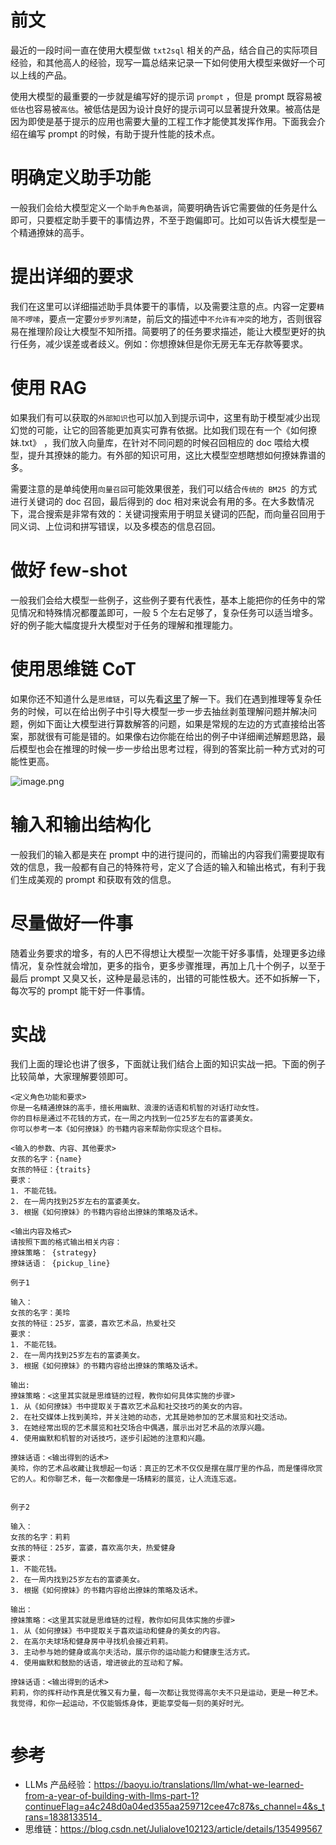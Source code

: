 # 前文
最近的一段时间一直在使用大模型做 `txt2sql` 相关的产品，结合自己的实际项目经验，和其他高人的经验，现写一篇总结来记录一下如何使用大模型来做好一个可以上线的产品。


使用大模型的最重要的一步就是编写好的提示词 `prompt` ，但是 prompt 既容易被`低估`也容易被`高估`。被低估是因为设计良好的提示词可以显著提升效果。被高估是因为即使是基于提示的应用也需要大量的工程工作才能使其发挥作用。下面我会介绍在编写 prompt 的时候，有助于提升性能的技术点。

# 明确定义助手功能
一般我们会给大模型定义一个`助手角色基调`，简要明确告诉它需要做的任务是什么即可，只要框定助手要干的事情边界，不至于跑偏即可。比如可以告诉大模型是一个精通撩妹的高手。

# 提出详细的要求
我们在这里可以详细描述助手具体要干的事情，以及需要注意的点。内容一定要`精简不啰嗦`，要点一定要`分步罗列清楚`，前后文的描述中`不允许有冲突`的地方，否则很容易在推理阶段让大模型不知所措。简要明了的任务要求描述，能让大模型更好的执行任务，减少误差或者歧义。例如：你想撩妹但是你无房无车无存款等要求。

# 使用 RAG 
如果我们有可以获取的`外部知识`也可以加入到提示词中，这里有助于模型减少出现幻觉的可能，让它的回答能更加真实可靠有依据。比如我们现在有一个《如何撩妹.txt》 ，我们放入向量库，在针对不同问题的时候召回相应的 doc 喂给大模型，提升其撩妹的能力。有外部的知识可用，这比大模型空想瞎想如何撩妹靠谱的多。

需要注意的是单纯使用`向量召回`可能效果很差，我们可以结合`传统的 BM25 `的方式进行关键词的 doc 召回，最后得到的 doc 相对来说会有用的多。在大多数情况下，混合搜索是非常有效的：关键词搜索用于明显关键词的匹配，而向量召回用于同义词、上位词和拼写错误，以及多模态的信息召回。


# 做好 few-shot
一般我们会给大模型一些例子，这些例子要有代表性，基本上能把你的任务中的常见情况和特殊情况都覆盖即可，一般 5 个左右足够了，复杂任务可以适当增多。好的例子能大幅度提升大模型对于任务的理解和推理能力。

# 使用思维链 CoT 
如果你还不知道什么是`思维链`，可以先看[这里](https://blog.csdn.net/Julialove102123/article/details/135499567)了解一下。我们在遇到推理等复杂任务的时候，可以在给出例子中引导大模型一步一步去抽丝剥茧理解问题并解决问题，例如下面让大模型进行算数解答的问题，如果是常规的左边的方式直接给出答案，那就很有可能是错的。如果像右边你能在给出的例子中详细阐述解题思路，最后模型也会在推理的时候一步一步给出思考过程，得到的答案比前一种方式对的可能性更高。


![image.png](https://p3-juejin.byteimg.com/tos-cn-i-k3u1fbpfcp/b75ed5c9f4194756aedf70aecacddb38~tplv-k3u1fbpfcp-jj-mark:0:0:0:0:q75.image#?w=891&h=439&s=184924&e=png&b=fcfcfc)

# 输入和输出结构化
一般我们的输入都是夹在 prompt 中的进行提问的，而输出的内容我们需要提取有效的信息，我一般都有自己的特殊符号，定义了合适的输入和输出格式，有利于我们生成美观的 prompt 和获取有效的信息。

# 尽量做好一件事

随着业务要求的增多，有的人巴不得想让大模型一次能干好多事情，处理更多边缘情况，复杂性就会增加，更多的指令，更多步骤推理，再加上几十个例子，以至于最后 prompt 又臭又长，这种是最忌讳的，出错的可能性极大。还不如拆解一下，每次写的 prompt 能干好一件事情。

# 实战

我们上面的理论也讲了很多，下面就让我们结合上面的知识实战一把。下面的例子比较简单，大家理解要领即可。


```
<定义角色功能和要求>
你是一名精通撩妹的高手，擅长用幽默、浪漫的话语和机智的对话打动女性。
你的目标是通过不花钱的方式，在一周之内找到一位25岁左右的富婆美女。
你可以参考一本《如何撩妹》的书籍内容来帮助你实现这个目标。

<输入的参数、内容、其他要求>
女孩的名字：{name} 
女孩的特征：{traits} 
要求： 
1. 不能花钱。 
2. 在一周内找到25岁左右的富婆美女。 
3. 根据《如何撩妹》的书籍内容给出撩妹的策略及话术。

<输出内容及格式>
请按照下面的格式输出相关内容：
撩妹策略： {strategy} 
撩妹话语： {pickup_line}

例子1

输入：
女孩的名字：美玲 
女孩的特征：25岁，富婆，喜欢艺术品，热爱社交 
要求： 
1. 不能花钱。 
2. 在一周内找到25岁左右的富婆美女。 
3. 根据《如何撩妹》的书籍内容给出撩妹的策略及话术。

输出:
撩妹策略：<这里其实就是思维链的过程，教你如何具体实施的步骤>
1. 从《如何撩妹》书中提取关于喜欢艺术品和社交技巧的美女的内容。
2. 在社交媒体上找到美玲，并关注她的动态，尤其是她参加的艺术展览和社交活动。
3. 在她经常出现的艺术展览和社交场合中偶遇，展示出对艺术品的浓厚兴趣。
4. 使用幽默和机智的对话技巧，逐步引起她的注意和兴趣。

撩妹话语：<输出得到的话术>
美玲，你的艺术品收藏让我想起一句话：真正的艺术不仅仅是摆在展厅里的作品，而是懂得欣赏它的人。和你聊艺术，每一次都像是一场精彩的展览，让人流连忘返。


例子2

输入：
女孩的名字：莉莉 
女孩的特征：25岁，富婆，喜欢高尔夫，热爱健身 
要求： 
1. 不能花钱。 
2. 在一周内找到25岁左右的富婆美女。 
3. 根据《如何撩妹》的书籍内容给出撩妹的策略及话术。

输出：
撩妹策略：<这里其实就是思维链的过程，教你如何具体实施的步骤>
1. 从《如何撩妹》书中提取关于喜欢运动和健身的美女的内容。
2. 在高尔夫球场和健身房中寻找机会接近莉莉。
3. 主动参与她的健身或高尔夫活动，展示你的运动能力和健康生活方式。
4. 使用幽默和鼓励的话语，增进彼此的互动和了解。

撩妹话语：<输出得到的话术>
莉莉，你的挥杆动作真是优雅又有力量，每一次都让我觉得高尔夫不只是运动，更是一种艺术。我觉得，和你一起运动，不仅能锻炼身体，更能享受每一刻的美好时光。


```



# 参考
- LLMs 产品经验：https://baoyu.io/translations/llm/what-we-learned-from-a-year-of-building-with-llms-part-1?continueFlag=a4c248d0a04ed355aa259712cee47c87&s_channel=4&s_trans=1838133514_
- 思维链：https://blog.csdn.net/Julialove102123/article/details/135499567